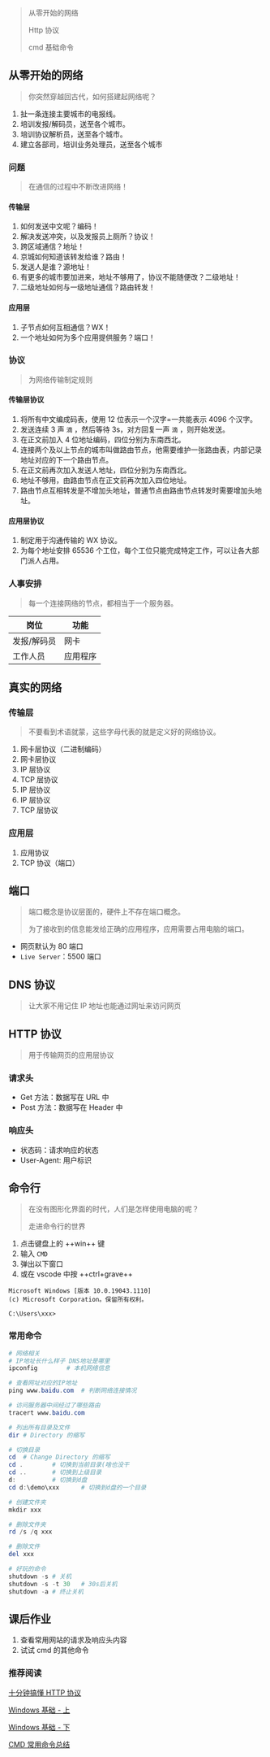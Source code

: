 > 从零开始的网络
>
> Http 协议
>
> cmd 基础命令

## 从零开始的网络

> 你突然穿越回古代，如何搭建起网络呢？

1. 扯一条连接主要城市的电报线。
2. 培训发报/解码员，送至各个城市。
3. 培训协议解析员，送至各个城市。
4. 建立各部司，培训业务处理员，送至各个城市

### 问题

> 在通信的过程中不断改进网络！

#### 传输层

1. 如何发送中文呢？编码！
2. 解决发送冲突，以及发报员上厕所？协议！
3. 跨区域通信？地址！
4. 京城如何知道该转发给谁？路由！
5. 发送人是谁？源地址！
6. 有更多的城市要加进来，地址不够用了，协议不能随便改？二级地址！
7. 二级地址如何与一级地址通信？路由转发！

#### 应用层

1. 子节点如何互相通信？WX！
2. 一个地址如何为多个应用提供服务？端口！

### 协议

> 为网络传输制定规则

#### 传输层协议

1. 将所有中文编成码表，使用 12 位表示一个汉字=一共能表示 4096 个汉字。
2. 发送连续 3 声 `滴` ，然后等待 3s，对方回复一声 `滴` ，则开始发送。
3. 在正文前加入 4 位地址编码，四位分别为东南西北。
4. 连接两个及以上节点的城市叫做路由节点，他需要维护一张路由表，内部记录地址对应的下一个路由节点。
5. 在正文前再次加入发送人地址，四位分别为东南西北。
6. 地址不够用，由路由节点在正文前再次加入四位地址。
7. 路由节点互相转发是不增加头地址，普通节点由路由节点转发时需要增加头地址。

#### 应用层协议

1. 制定用于沟通传输的 WX 协议。
2. 为每个地址安排 65536 个工位，每个工位只能完成特定工作，可以让各大部门派人占用。

### 人事安排

> 每一个连接网络的节点，都相当于一个服务器。

| 岗位        | 功能     |
| ----------- | -------- |
| 发报/解码员 | 网卡     |
| 工作人员    | 应用程序 |

## 真实的网络

### 传输层

> 不要看到术语就蒙，这些字母代表的就是定义好的网络协议。

1. 网卡层协议（二进制编码）
2. 网卡层协议
3. IP 层协议
4. TCP 层协议
5. IP 层协议
6. IP 层协议
7. TCP 层协议

### 应用层

1. 应用协议
2. TCP 协议（端口）

## 端口

> 端口概念是协议层面的，硬件上不存在端口概念。
>
> 为了接收到的信息能发给正确的应用程序，应用需要占用电脑的端口。

- 网页默认为 80 端口
- `Live Server`：5500 端口

## DNS 协议

> 让大家不用记住 IP 地址也能通过网址来访问网页

## HTTP 协议

> 用于传输网页的应用层协议

### 请求头

- Get 方法：数据写在 URL 中
- Post 方法：数据写在 Header 中

### 响应头

- 状态码：请求响应的状态
- User-Agent: 用户标识

## 命令行

> 在没有图形化界面的时代，人们是怎样使用电脑的呢？
>
> 走进命令行的世界

1. 点击键盘上的 ++win++ 键
2. 输入 `CMD`
3. 弹出以下窗口
4. 或在 vscode 中按 ++ctrl+grave++

```
Microsoft Windows [版本 10.0.19043.1110]
(c) Microsoft Corporation。保留所有权利。

C:\Users\xxx>
```

### 常用命令

```powershell
# 网络相关
# IP地址长什么样子 DNS地址是哪里
ipconfig		# 本机网络信息

# 查看网址对应的IP地址
ping www.baidu.com	# 判断网络连接情况

# 访问服务器中间经过了哪些路由
tracert www.baidu.com

# 列出所有目录及文件
dir	# Directory 的缩写

# 切换目录
cd 	# Change Directory 的缩写
cd .		# 切换到当前目录(啥也没干
cd ..		# 切换到上级目录
d:			# 切换到d盘
cd d:\demo\xxx		# 切换到d盘的一个目录

# 创建文件夹
mkdir xxx

# 删除文件夹
rd /s /q xxx

# 删除文件
del xxx

# 好玩的命令
shutdown -s # 关机
shutdown -s -t 30	# 30s后关机
shutdown -a	# 终止关机
```

## 课后作业

1. 查看常用网站的请求及响应头内容
2. 试试 cmd 的其他命令

### 推荐阅读

[十分钟搞懂 HTTP 协议](https://zhuanlan.zhihu.com/p/72616216)

[Windows 基础 - 上](https://zhuanlan.zhihu.com/p/87943356)

[Windows 基础 - 下](https://zhuanlan.zhihu.com/p/88143812)

[CMD 常用命令总结](https://zhuanlan.zhihu.com/p/415002296)
